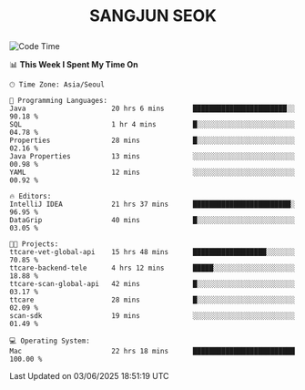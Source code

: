 <h1>
 <p align="center">
   SANGJUN SEOK
 </p>
</h1>

<!--START_SECTION:waka-->
![Code Time](http://img.shields.io/badge/Code%20Time-4%2C364%20hrs%209%20mins-blue)

📊 **This Week I Spent My Time On** 

```text
🕑︎ Time Zone: Asia/Seoul

💬 Programming Languages: 
Java                     20 hrs 6 mins       ███████████████████████░░   90.18 % 
SQL                      1 hr 4 mins         █░░░░░░░░░░░░░░░░░░░░░░░░   04.78 % 
Properties               28 mins             █░░░░░░░░░░░░░░░░░░░░░░░░   02.16 % 
Java Properties          13 mins             ░░░░░░░░░░░░░░░░░░░░░░░░░   00.98 % 
YAML                     12 mins             ░░░░░░░░░░░░░░░░░░░░░░░░░   00.92 % 

🔥 Editors: 
IntelliJ IDEA            21 hrs 37 mins      ████████████████████████░   96.95 % 
DataGrip                 40 mins             █░░░░░░░░░░░░░░░░░░░░░░░░   03.05 % 

🐱‍💻 Projects: 
ttcare-vet-global-api    15 hrs 48 mins      ██████████████████░░░░░░░   70.85 % 
ttcare-backend-tele      4 hrs 12 mins       █████░░░░░░░░░░░░░░░░░░░░   18.88 % 
ttcare-scan-global-api   42 mins             █░░░░░░░░░░░░░░░░░░░░░░░░   03.17 % 
ttcare                   28 mins             █░░░░░░░░░░░░░░░░░░░░░░░░   02.09 % 
scan-sdk                 19 mins             ░░░░░░░░░░░░░░░░░░░░░░░░░   01.49 % 

💻 Operating System: 
Mac                      22 hrs 18 mins      █████████████████████████   100.00 % 
```


 Last Updated on 03/06/2025 18:51:19 UTC
<!--END_SECTION:waka-->
